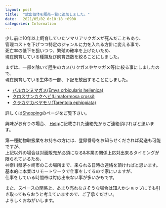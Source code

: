 ```yaml
---
layout: post
title:  "放出個体を販売一覧に追加しました。"
date:   2021/05/02 0:10:18 +0900
categories: Information
---
```


少し前に10年以上飼育していたソマリアリクガメが死んだこともあり、  
管理コストを下げつつ特定のジャンルに力を入れる方針に変える事で、    
死亡率の低下を狙いつつ、繁殖の確率を上げたいため、  
現在飼育している種類及び飼育匹数を絞ることにしました。

まずは、一部を除いて陸生のカメ(リクガメやヤマガメ等)に絞る事にしましたので、  
現在飼育している生体の一部、下記を放出することにしました。

* [バルカンヌマガメ(Emys orbicularis hellenica)](/shopping/creatures/emys-orbicularis-hellenica)
* [クロスサンカクヘビ(Limaformosa crossi)](/shopping/creatures/limaformosa-crossi)
* [クラカケカベヤモリ(Tarentola ephippiata)](/shopping/creatures/tarentola-ephippiata)

詳しくは[Shopping](https://ikimonooki.com/shopping/)のページをご覧下さい。

興味がお有りの場合、
[Help](https://ikimonooki.com/help/)に記載された連絡先からご連絡頂ければと思います。

第一種動物取扱業をお持ちの方には、登録番号をお知らせくだされば発送も可能ですが、  
上記以外の場合は対面販売が必須になる&本業の関係上応対出来るタイミングが限られているため、  
神奈川県茅ヶ崎市のこの場所まで、来られる日時の連絡を頂ければと思います。  
基本的に本業はリモートワークで仕事をしてるので家にいますが、  
仕事をしている時間帯は対応出来ない事が多いかもです。

また、スペースの関係上、あまり売れなさそうな場合は知人かショップにでも引き取ってもらおうと考えていますので、ご了承ください。  
よろしくおねがいします。
